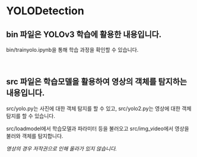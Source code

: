# YOLODetection


## bin 파일은 YOLOv3 학습에 활용한 내용입니다.

bin/trainyolo.ipynb을 통해 학습 과정을 확인할 수 있습니다.

<br/>

## src 파일은 학습모델을 활용하여 영상의 객체를 탐지하는 내용입니다.

src/yolo.py는 사진에 대한 객체 탐지를 할 수 있고, src/yolo2.py는 영상에 대한 객체 탐지를 할 수 있습니다.

src/loadmodel에서 학습모델과 파라미터 등을 불러오고 src/img_video에서 영상을 불러와 객체를 탐지합니다.

*영상의 경우 저작권으로 인해 올라가 있지 않습니다.*
